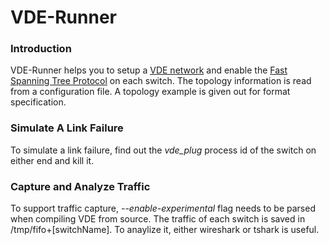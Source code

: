 # VDE-Runner

<h3> Introduction </h3>

VDE-Runner helps you to setup a <a href="http://wiki.virtualsquare.org/wiki/index.php/VDE_Basic_Networking">VDE network</a> and enable the <a href="http://wiki.v2.cs.unibo.it/wiki/index.php/Fast_Spanning_Tree_Protocol">Fast Spanning Tree Protocol<a> on each switch. The topology information is read from a configuration file. A topology example is given out for format specification.

<h3> Simulate A Link Failure</h3>
To simulate a link failure, find out the <i>vde_plug</i> process id of the switch on either end and kill it. 

<h3> Capture and Analyze Traffic </h3>
To support traffic capture, <i>--enable-experimental</i> flag needs to be parsed when compiling VDE from source. The traffic of each switch is saved in /tmp/fifo+[switchName]. To anaylize it, either wireshark or tshark is useful. 

